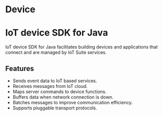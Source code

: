 # Device

# IoT device SDK for Java
IoT device SDK for Java facilitates building devices and applications that connect and are managed by IoT Suite services.

## Features
- Sends event data to IoT based services.
- Receives messages from IoT cloud.
- Maps server commands to device functions.
- Buffers data when network connection is down.
- Batches messages to improve communication efficiency.
- Supports pluggable transport protocols.
